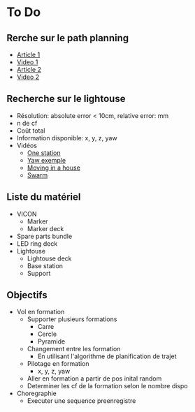 # To Do

## Rerche sur le path planning
  - [Article 1](https://ieeexplore.ieee.org/document/8598938)
  - [Video 1](https://www.youtube.com/watch?v=ZN2e7h-kkpw&feature=emb_title)
  - [Article 2](https://arxiv.org/pdf/1909.05150.pdf)
  - [Video 2](https://www.youtube.com/watch?v=N4rWiraIU2k&feature=emb_title)

## Recherche sur le lightouse
  - Résolution: absolute error < 10cm, relative error: mm
  - n de cf
  - Coût total
  - Information disponible: x, y, z, yaw
  - Vidéos
    - [One station](https://www.youtube.com/watch?v=yhx0BSGxh5Q)
    - [Yaw exemple](https://www.youtube.com/watch?v=NHdlHIq_ce0)
    - [Moving in a house](https://www.youtube.com/watch?v=gQkrPM6UUbs)
    - [Swarm](https://www.youtube.com/watch?v=BggnSDj3baE)


## Liste du matériel
  - VICON
    - Marker                                                                                                  
    - Marker deck
  - Spare parts bundle
  - LED ring deck
  - Lightouse
    - Lightouse deck
    - Base station
    - Support

## Objectifs
  - Vol en formation
    - Supporter plusieurs formations
      - Carre
      - Cercle
      - Pyramide
    - Changement entre les formation
      - En utilisant l'algorithme de planification de trajet
    - Pilotage en formation
      - x, y, z, yaw
    - Aller en formation a partir de pos inital random
    - Determiner les cf de la formation selon le nombre dispo
  - Choregraphie
    - Executer une sequence preenregistre